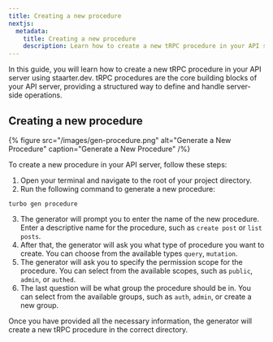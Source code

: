 ```yaml
---
title: Creating a new procedure
nextjs:
  metadata:
    title: Creating a new procedure
    description: Learn how to create a new tRPC procedure in your API server using staarter.dev.
---
```


In this guide, you will learn how to create a new tRPC procedure in your API server using staarter.dev. tRPC procedures are the core building blocks of your API server, providing a structured way to define and handle server-side operations.

## Creating a new procedure

{% figure src="/images/gen-procedure.png" alt="Generate a New Procedure" caption="Generate a New Procedure" /%}

To create a new procedure in your API server, follow these steps:

1. Open your terminal and navigate to the root of your project directory.
2. Run the following command to generate a new procedure:

```shell
turbo gen procedure
```

3. The generator will prompt you to enter the name of the new procedure. Enter a descriptive name for the procedure, such as `create post` or `list posts`.
4. After that, the generator will ask you what type of procedure you want to create. You can choose from the available types `query`, `mutation`.
5. The generator will ask you to specify the permission scope for the procedure. You can select from the available scopes, such as `public`, `admin`, or `authed`.
6. The last question will be what group the procedure should be in. You can select from the available groups, such as `auth`, `admin`, or create a new group.

Once you have provided all the necessary information, the generator will create a new tRPC procedure in the correct directory.
